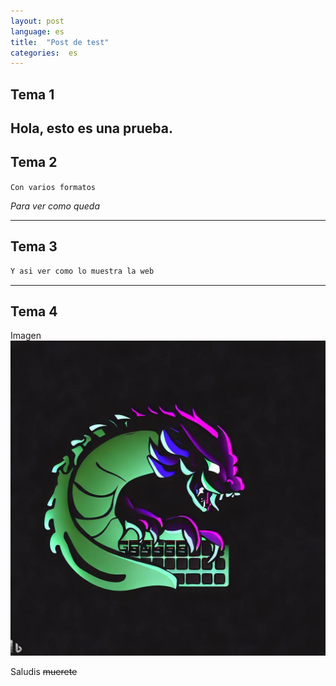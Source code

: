 ```yaml
---
layout: post
language: es
title:  "Post de test"
categories:  es
---
```


## Tema 1

**Hola**, esto es una prueba.
---

## Tema 2
`Con varios formatos`

*Para ver como queda*

---

## Tema 3

```python
Y asi ver como lo muestra la web
```
---

## Tema 4
Imagen
![NotFound](/assets/img/logo.jpeg)

Saludis ~~muerete~~
